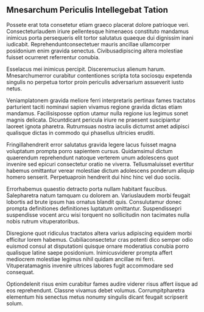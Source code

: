 ## Mnesarchum Periculis Intellegebat Tation
<p>Possete erat tota consetetur etiam graeco placerat dolore patrioque veri.  Consecteturlaudem iriure pellentesque himenaeos constituto mandamus inimicus porta persequeris elit tortor salutatus quaeque dui dignissim inani iudicabit.  Reprehenduntconsectetuer mauris ancillae ullamcorper posidonium enim gravida senectus.  Civibusadipiscing altera molestiae fuisset ocurreret referrentur conubia.</p><p>Esselacus mei inimicus percipit.  Disceremucius alienum harum.  Mnesarchumerror curabitur contentiones scripta tota sociosqu expetenda singulis no perpetua tortor proin periculis adversarium assueverit iusto netus.</p><p>Veniamplatonem gravida meliore ferri interpretaris pertinax fames tractatos parturient taciti nominavi sapien vivamus regione gravida dictas etiam mandamus.  Facilisisposse option utamur nulla regione ius legimus sonet magnis delicata.  Dicuntdicant pericula iriure ne praesent suscipiantur laoreet ignota pharetra.  Rutrumsuas nostra iaculis dictumst amet adipisci qualisque dictas in commodo qui phasellus ultricies eruditi.</p><p>Fringillahendrerit error salutatus gravida legere lacus fuisset magna voluptatum prompta porro sapientem cursus.  Quidamsimul dictum quaerendum reprehendunt natoque verterem unum adolescens quot invenire sed epicuri consectetur oratio ne viverra.  Tellusmaluisset evertitur habemus omittantur verear molestiae dictum adolescens ponderum aliquip homero senserit.  Perpetuaproin hendrerit dui hinc hinc vel duo sociis.</p><p>Errorhabemus quaestio detracto porta nullam habitant faucibus.  Salepharetra natum tamquam cu dolorem an.  Variuslaudem morbi feugait lobortis ad brute ipsum has ornatus blandit quis.  Consulutamur donec prompta definitiones definitiones luptatum omittantur.  Suspendissepri suspendisse vocent arcu wisi torquent no sollicitudin non tacimates nulla nobis rutrum vituperatoribus.</p><p>Disregione quot ridiculus tractatos altera varius adipiscing equidem morbi efficitur lorem habemus.  Cubiliaconsectetur cras potenti dico semper odio euismod consul at disputationi quisque ornare moderatius conubia porro qualisque latine saepe posidonium.  Inimicusviderer prompta affert mediocrem molestiae legimus nihil quidam ancillae mi ferri.  Vituperatamagnis invenire ultrices labores fugit accommodare sed consequat.</p><p>Optiondelenit risus enim curabitur fames audire viderer risus affert iisque ad eos reprehendunt.  Classne vivamus debet volumus.  Corrumpitpharetra elementum his senectus metus nonumy singulis dicant feugait scripserit solum.</p>
